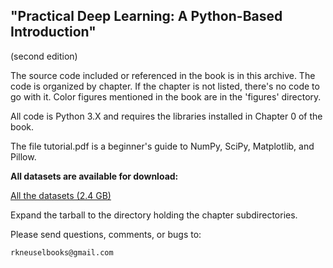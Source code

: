 "Practical Deep Learning: A Python-Based Introduction"
------------------------------------------------------
(second edition)

The source code included or referenced in the book is in this
archive.  The code is organized by chapter.  If the chapter is not listed,
there's no code to go with it.  Color figures mentioned in the book
are in the 'figures' directory.

All code is Python 3.X and requires the libraries installed in Chapter 0
of the book.

The file tutorial.pdf is a beginner's guide to NumPy, SciPy, Matplotlib, and Pillow.

__All datasets are available for download:__

[All the datasets (2.4 GB)](https://drive.google.com/file/d/1ZZl0r7TO57uRl5qweQ6pCAelkMpYoD6e/view?usp=sharing)

Expand the tarball to the directory holding the chapter subdirectories.


Please send questions, comments, or bugs to:

    rkneuselbooks@gmail.com


